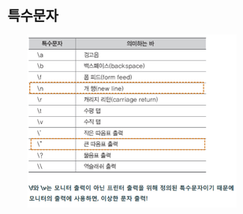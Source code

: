 # 특수문자

<figure><img src="../../../../../.gitbook/assets/image (1).png" alt=""><figcaption></figcaption></figure>
